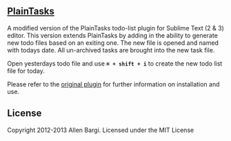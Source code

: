 ## [PlainTasks](https://github.com/aziz/PlainTasks)

A modified version of the PlainTasks todo-list plugin for Sublime Text (2 & 3) editor. This version extends PlainTasks by adding in the ability to generate new todo files based on an exiting one. The new file is opened and named with todays date. All un-archived tasks are brought into the new task file.


Open yesterdays todo file and use **`⌘ + shift + i`** to create the new todo list file for today.


Please refer to the [original plugin](https://github.com/aziz/PlainTasks) for further information on installation and use.


## License
Copyright 2012-2013 Allen Bargi. Licensed under the MIT License